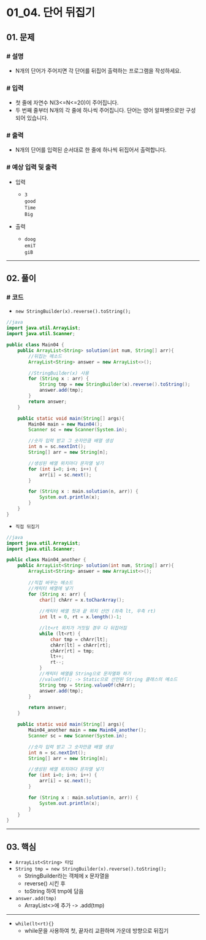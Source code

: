 # 01_04. 단어 뒤집기

## 01. 문제

### # 설명

- N개의 단어가 주어지면 각 단어를 뒤집어 출력하는 프로그램을 작성하세요.

### # 입력

- 첫 줄에 자연수 N(3<=N<=20)이 주어집니다.
- 두 번째 줄부터 N개의 각 줄에 하나씩 주어집니다. 단어는 영어 알파벳으로만 구성되어 있습니다.

### # 출력

- N개의 단어를 입력된 순서대로 한 줄에 하나씩 뒤집어서 출력합니다.

### # 예상 입력 및 출력

- 입력
  - `3`</br>
`good`</br>
`Time`</br>
`Big`

- 출력
  - `doog`</br>
`emiT`</br>
`giB`

---

## 02. 풀이

### # 코드

- `new StringBuilder(x).reverse().toString();`

```java
//java
import java.util.ArrayList;
import java.util.Scanner;

public class Main04 {
    public ArrayList<String> solution(int num, String[] arr){
        //뒤집는 메소드
        ArrayList<String> answer = new ArrayList<>();

        //StringBuilder(x) 사용
        for (String x : arr) {
            String tmp = new StringBuilder(x).reverse().toString();
            answer.add(tmp);
        }
        return answer;
    }

    public static void main(String[] args){
        Main04 main = new Main04();
        Scanner sc = new Scanner(System.in);

        //숫자 입력 받고 그 숫자만큼 배열 생성
        int n = sc.nextInt();
        String[] arr = new String[n];

        //생성된 배열 위치마다 문자열 넣기
        for (int i=0; i<n; i++) {
            arr[i] = sc.next();
        }

        for (String x : main.solution(n, arr)) {
            System.out.println(x);
        }
    }
}
```

- `직접 뒤집기`

```java
//java
import java.util.ArrayList;
import java.util.Scanner;

public class Main04_another {
    public ArrayList<String> solution(int num, String[] arr){
        ArrayList<String> answer = new ArrayList<>();
        
        //직접 바꾸는 메소드
        //캐릭터 배열에 넣기
        for (String x: arr) {
            char[] chArr = x.toCharArray();
            
            //캐릭터 배열 첫과 끝 위치 선언 (좌측 lt, 우측 rt)
            int lt = 0, rt = x.length()-1;

            //lt<rt 위치가 거짓일 경우 다 뒤집어짐
            while (lt<rt) {
                char tmp = chArr[lt];
                chArr[lt] = chArr[rt];
                chArr[rt] = tmp;
                lt++;
                rt--;
            }
            //캐릭터 배열을 String으로 문자열화 하기
            //valueOf(); -> Static으로 선언된 String 클래스의 메소드
            String tmp = String.valueOf(chArr);
            answer.add(tmp);
        }

        return answer;
    }

    public static void main(String[] args){
        Main04_another main = new Main04_another();
        Scanner sc = new Scanner(System.in);

        //숫자 입력 받고 그 숫자만큼 배열 생성
        int n = sc.nextInt();
        String[] arr = new String[n];

        //생성된 배열 위치마다 문자열 넣기
        for (int i=0; i<n; i++) {
            arr[i] = sc.next();
        }

        for (String x : main.solution(n, arr)) {
            System.out.println(x);
        }
    }
}
```

---

## 03. 핵심

- `ArrayList<String> 타입`
- `String tmp = new StringBuilder(x).reverse().toString();`
  - StringBuilder라는 객체에 x 문자열을
  - reverse() 시킨 후
  - toString 하여 tmp에 담음
- `answer.add(tmp)`
  - ArrayList<>에 추가 -> .add(tmp)

---

- `while(lt<rt){}`
  - while문을 사용하여 첫, 끝자리 교환하며 가운데 방향으로 뒤집기
